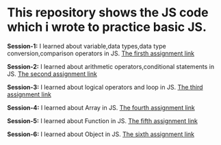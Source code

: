 # This repository shows the JS code which i wrote to practice basic JS.

**Session-1:** I learned about variable,data types,data type conversion,comparison operators in JS.
[The firsth assignment link](https://github.com/Ashik-Abdullah-Chowdhury/Basic-JS-Practice/blob/main/Basic-1.js)

**Session-2:** I learned about arithmetic operators,conditional statements in JS.
[The second assignment link](https://github.com/Ashik-Abdullah-Chowdhury/Basic-JS-Practice/blob/main/Basic-2.js)

**Session-3:** I learned about logical operators and loop in JS.
[The third assignment link](https://github.com/Ashik-Abdullah-Chowdhury/Basic-JS-Practice/blob/main/Basic-3.js)

**Session-4:** I learned about Array in JS.
[The fourth assignment link](https://github.com/Ashik-Abdullah-Chowdhury/Basic-JS-Practice/blob/main/Basic-4.js)

**Session-5:** I learned about Function in JS.
[The fifth assignment link](https://github.com/Ashik-Abdullah-Chowdhury/Basic-JS-Practice/blob/main/Basic-5.js)

**Session-6:** I learned about Object in JS.
[The sixth assignment link](https://github.com/Ashik-Abdullah-Chowdhury/Basic-JS-Practice/blob/main/Basic-6.js)
